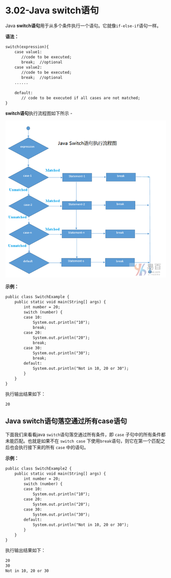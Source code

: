 # 3.02-Java switch语句

Java **switch语句**用于从多个条件执行一个语句。它就像`if-else-if`语句一样。

**语法：**

```
switch(expression){    
    case value1:    
       //code to be executed;    
       break;  //optional  
    case value2:    
       //code to be executed;    
       break;  //optional  
    ......    

    default:     
       // code to be executed if all cases are not matched;    
}
```

**switch语句**执行流程图如下所示 -

![img](images/839100335_12014.png)

**示例：**

```
public class SwitchExample {
    public static void main(String[] args) {
        int number = 20;
        switch (number) {
        case 10:
            System.out.println("10");
            break;
        case 20:
            System.out.println("20");
            break;
        case 30:
            System.out.println("30");
            break;
        default:
            System.out.println("Not in 10, 20 or 30");
        }
    }
}

```

执行输出结果如下：

```
20

```

## Java switch语句落空通过所有case语句

下面我们来看看java `switch`语句落空通过所有条件，即 `case` 子句中的所有条件都未能匹配。也就是如果不在 `switch case` 下使用`break`语句，则它在第一个匹配之后也会执行接下来的所有 `case` 中的语句。

**示例：**

```
public class SwitchExample2 {
    public static void main(String[] args) {
        int number = 20;
        switch (number) {
        case 10:
            System.out.println("10");
        case 20:
            System.out.println("20");
        case 30:
            System.out.println("30");
        default:
            System.out.println("Not in 10, 20 or 30");
        }
    }
}

```

执行输出结果如下：

```
20
30
Not in 10, 20 or 30
```